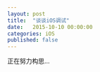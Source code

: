 ```yaml
---
layout: post
title:  "谈谈iOS调试"
date:   2015-10-10 00:00:00
categories: iOS
published: false
---
```


正在努力构思...